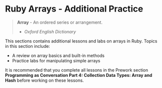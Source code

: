 # Ruby Arrays - Additional Practice

> **Array** - An ordered series or arrangement.
> - _Oxford English Dictionary_

This sections contains additional lessons and labs on arrays
in Ruby. Topics in this section include:

* A review on array basics and built-in methods
* Practice labs for manipulating simple arrays

It is recommended that you complete all lessons in the Prework 
section **Programming as Conversation Part 4: Collection Data Types: 
Array and Hash** before working on these lessons.
